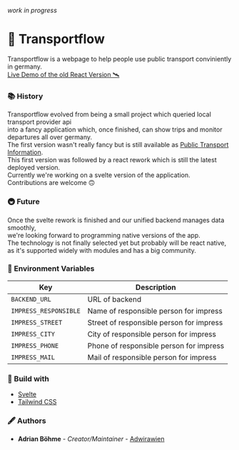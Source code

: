 *work in progress*
# 🦜 Transportflow

Transportflow is a webpage to help people use public transport conviniently in germany.<br>
[Live Demo of the old React Version 🛰](https://transportflow.online/)<br>

### 📚 History

Transportflow evolved from being a small project which queried local transport provider api<br>
into a fancy application which, once finished, can show trips and monitor departures all over germany.<br>
The first version wasn't really fancy but is still available as [Public Transport Information](https://github.com/Adwirawien/PublicTransportInformation).<br>
This first version was followed by a react rework which is still the latest deployed version.<br>
Currently we're working on a svelte version of the application.<br>
Contributions are welcome 🙃

### 🚇 Future

Once the svelte rework is finished and our unified backend manages data smoothly,<br>
we're looking forward to programming native versions of the app.<br>
The technology is not finally selected yet but probably will be react native,<br>
as it's supported widely with modules and has a big community.

### 🍍 Environment Variables

| Key     | Description |
| ------- | ----------- |
| `BACKEND_URL` | URL of backend |
| `IMPRESS_RESPONSIBLE` | Name of responsible person for impress |
| `IMPRESS_STREET` | Street of responsible person for impress |
| `IMPRESS_CITY` | City of responsible person for impress |
| `IMPRESS_PHONE` | Phone of responsible person for impress |
| `IMPRESS_MAIL` | Mail of responsible person for impress |

### 🔨 Build with

- [Svelte](https://svelte.dev/)
- [Tailwind CSS](https://tailwindcss.com/)

### 🖋 Authors

- **Adrian Böhme** - *Creator/Maintainer* - [Adwirawien](https://github.com/Adwirawien)
